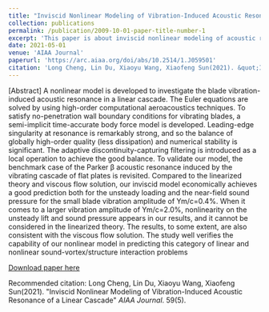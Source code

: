 ```yaml
---
title: "Inviscid Nonlinear Modeling of Vibration-Induced Acoustic Resonance of a Linear Cascade"
collection: publications
permalink: /publication/2009-10-01-paper-title-number-1
excerpt: 'This paper is about inviscid nonlinear modeling of acoustic resonance phenomenon.'
date: 2021-05-01
venue: 'AIAA Journal'
paperurl: 'https://arc.aiaa.org/doi/abs/10.2514/1.J059501'
citation: 'Long Cheng, Lin Du, Xiaoyu Wang, Xiaofeng Sun(2021). &quot;Inviscid Nonlinear Modeling of Vibration-Induced Acoustic Resonance of a Linear Cascade.&quot; <i>AIAA Journal</i>. 59(5).'
---
```

[Abstract] A nonlinear model is developed to investigate the blade vibration-induced acoustic resonance in a linear cascade. The Euler equations are solved by using high-order computational aeroacoustics techniques. To satisfy no-penetration wall boundary conditions for vibrating blades, a semi-implicit time-accurate body force model is developed. Leading-edge singularity at resonance is remarkably strong, and so the balance of globally high-order quality (less dissipation) and numerical stability is significant. The adaptive discontinuity-capturing filtering is introduced as a local operation to achieve the good balance. To validate our model, the benchmark case of the Parker β acoustic resonance induced by the vibrating cascade of flat plates is revisited. Compared to the linearized theory and viscous flow solution, our inviscid model economically achieves a good prediction both for the unsteady loading and the near-field sound pressure for the small blade vibration amplitude of Ym/c=0.4%. When it comes to a larger vibration amplitude of Ym/c=2.0%, nonlinearity on the unsteady lift and sound pressure appears in our results, and it cannot be considered in the linearized theory. The results, to some extent, are also consistent with the viscous flow solution. The study well verifies the capability of our nonlinear model in predicting this category of linear and nonlinear sound-vortex/structure interaction problems

[Download paper here](https://arc.aiaa.org/doi/abs/10.2514/1.J059501)

Recommended citation: Long Cheng, Lin Du, Xiaoyu Wang, Xiaofeng Sun(2021). "Inviscid Nonlinear Modeling of Vibration-Induced Acoustic Resonance of a Linear Cascade" <i>AIAA Journal</i>. 59(5).
